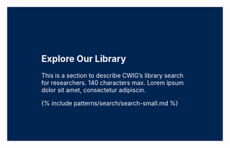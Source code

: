 <section class="library-cta" style="
    background-color: #002552;
    color: white;
    padding: 5rem;">
  <div class="grid-container">
  <h2 style="color: white;">Explore Our Library</h2>
  <p>This is a section to describe CWIG’s library search for researchers. 140 characters max. Lorem ipsum dolor sit amet, consectetur adipiscin.</p>
  {% include patterns/search/search-small.md %}
</div>
</section>